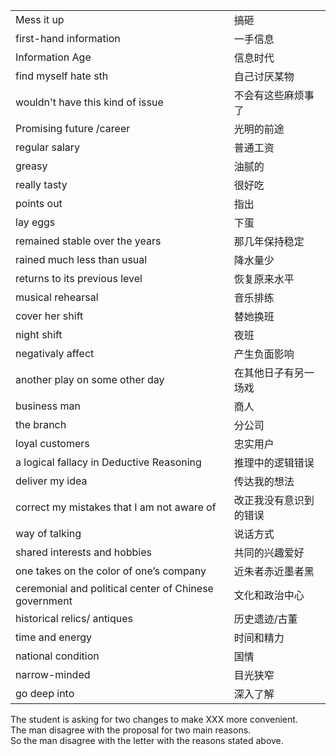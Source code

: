 | | |
|:------|:------|  
|Mess it up    |搞砸  |  
|first-hand information  |一手信息  |
|Information Age   |信息时代  |
|find myself hate sth |自己讨厌某物  |
|wouldn't have this kind of issue |不会有这些麻烦事了  |
|Promising future /career |光明的前途  |
|regular salary | 普通工资  |
|greasy| 油腻的  |
|really tasty |很好吃 | 
|points out |指出  |
|lay eggs |下蛋  |
|remained stable over the years |那几年保持稳定  
|rained much less than usual  |降水量少  
|returns to its previous level |恢复原来水平
|musical rehearsal |音乐排练
|cover her shift |替她换班  
|night shift |夜班  
|negativaly affect |产生负面影响  
|another play on some other day |在其他日子有另一场戏  
|business man |商人  
|the branch |分公司  
|loyal customers |忠实用户  
|a logical fallacy in Deductive Reasoning |推理中的逻辑错误  
|deliver my idea  |传达我的想法  
|correct my mistakes that I am not aware of |改正我没有意识到的错误
|way of talking| 说话方式  
|shared interests and hobbies|共同的兴趣爱好
|one takes on the color of one’s company| 近朱者赤近墨者黑
|ceremonial and political center of Chinese government| 文化和政治中心
|historical relics/ antiques| 历史遗迹/古董
|time and energy| 时间和精力
|national condition|国情
|narrow-minded|目光狭窄
|go deep into|深入了解



The student is asking for two changes to make XXX more convenient.  
The man disagree with the proposal for two main reasons.  
So the man disagree with the letter with the reasons stated above.  










